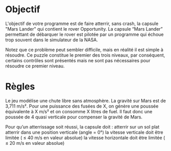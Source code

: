 # Objectif
L'objectif de votre programme est de faire atterrir, sans crash, la capsule "Mars Lander" qui contient le rover Opportunity. La capsule “Mars Lander” permettant de débarquer le rover est pilotée par un programme qui échoue trop souvent dans le simulateur de la NASA.

Notez que ce problème peut sembler difficile, mais en réalité il est simple à résoudre. Ce puzzle constitue le premier des trois niveaux, par conséquent, certains contrôles sont présentés mais ne sont pas nécessaires pour résoudre ce premier niveau.

# Règles

Le jeu modélise une chute libre sans atmosphère. La gravité sur Mars est de 3,711 m/s². Pour une puissance des fusées de X, on génère une poussée équivalente à X m/s² et on consomme X litres de fuel. Il faut donc une poussée de 4 quasi verticale pour compenser la gravité de Mars.

Pour qu’un atterrissage soit réussi, la capsule doit :
atterrir sur un sol plat
atterrir dans une position verticale (angle = 0°)
la vitesse verticale doit être limitée ( ≤ 40 m/s en valeur absolue)
la vitesse horizontale doit être limitée ( ≤ 20 m/s en valeur absolue)